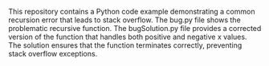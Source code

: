This repository contains a Python code example demonstrating a common recursion error that leads to stack overflow. The bug.py file shows the problematic recursive function. The bugSolution.py file provides a corrected version of the function that handles both positive and negative x values. The solution ensures that the function terminates correctly, preventing stack overflow exceptions.